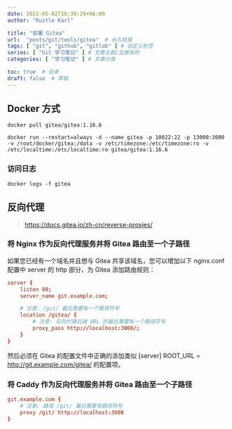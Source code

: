 ```yaml
---
date: 2022-05-02T18:39:29+08:00
author: "Rustle Karl"

title: "部署 Gitea"
url:  "posts/git/tools/gitea"  # 永久链接
tags: [ "git", "github", "gitlab" ] # 自定义标签
series: [ "Git 学习笔记" ] # 文章主题/文章系列
categories: [ "学习笔记" ] # 文章分类

toc: true  # 目录
draft: false  # 草稿
---
```


## Docker 方式

```shell
docker pull gitea/gitea:1.16.6
```

```shell
docker run --restart=always -d --name gitea -p 10022:22 -p 13000:3000 -v /root/docker/gitea:/data -v /etc/timezone:/etc/timezone:ro -v /etc/localtime:/etc/localtime:ro gitea/gitea:1.16.6
```

### 访问日志

```shell
docker logs -f gitea
```

## 反向代理

> https://docs.gitea.io/zh-cn/reverse-proxies/

### 将 Nginx 作为反向代理服务并将 Gitea 路由至一个子路径

如果您已经有一个域名并且想与 Gitea 共享该域名，您可以增加以下 nginx.conf 配置中 server 的 http 部分，为 Gitea 添加路由规则：

```conf
server {
    listen 80;
    server_name git.example.com;

    # 注意: /git/ 最后需要有一个路径符号
    location /gitea/ { 
        # 注意: 反向代理后端 URL 的最后需要有一个路径符号
        proxy_pass http://localhost:3000/;
    }
}
```

然后必须在 Gitea 的配置文件中正确的添加类似 [server] ROOT_URL = http://git.example.com/gitea/ 的配置项。

### 将 Caddy 作为反向代理服务并将 Gitea 路由至一个子路径

```conf
git.example.com {
    # 注意: 路径 /git/ 最后需要有路径符号
    proxy /git/ http://localhost:3000
}
```
